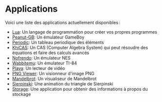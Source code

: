 # Applications

Voici une liste des applications actuellement disponibles :

- [Lua](./lua.md): Un langage de programmation pour créer vos propres programmes
- [Peanut-GB](./peanut-gb.md): Un émulateur GameBoy
- [Periodic](./periodic.md): Un tableau periodique des éléments
- [KhiCAS](./khicas.md): Un CAS (Computer Algebra System) qui peut résoudre
  des équations et faire des calculs avancés
- [Nofrendo](./nofrendo.md): Un émulateur NES
- [Wabbitemu](./wabbitemu.md): Un émulateur TI-84
- [Playa](./playa.md): Un lecteur de vidéo
- [PNG Viewer](./pngviewer.md): Un visionneur d'image PNG
- [Mandelbrot](./mandelbrot.md): Un visualiseur de Mandelbrot
- [Sierpinski](./sierpinski.md): Une animation du triangle de Sierpinski
- [Storage](./storage.md): Une application pour obtenir des informations à
                                propos du stockage
